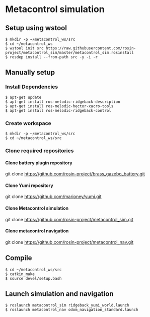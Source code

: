 # Metacontrol simulation

## Setup using wstool
```
$ mkdir -p ~/metacontrol_ws/src
$ cd ~/metacontrol_ws
$ wstool init src https://raw.githubusercontent.com/rosin-project/metacontrol_sim/master/metacontrol_sim.rosinstall
$ rosdep install --from-path src -y -i -r
```
## Manually setup

### Install Dependencies
```
$ apt-get update
$ apt-get install ros-melodic-ridgeback-description
$ apt-get install ros-melodic-hector-xacro-tools
$ apt-get install ros-melodic-ridgeback-control
```
### Create workspace
```
$ mkdir -p ~/metacontrol_ws/src
$ cd ~/metacontrol_ws/src
```
### Clone required repositories

#### Clone battery plugin repository

git clone https://github.com/rosin-project/brass_gazebo_battery.git

#### Clone Yumi repository

git clone https://github.com/marioney/yumi.git

#### Clone Metacontrol simulation

git clone https://github.com/rosin-project/metacontrol_sim.git

#### Clone metacontrol navigation

git clone https://github.com/rosin-project/metacontrol_nav.git


## Compile

```
$ cd ~/metacontrol_ws/src
$ catkin_make
$ source devel/setup.bash
```
## Launch simulation and navigation

```
$ roslaunch metacontrol_sim ridgeback_yumi_world.launch
$ roslaunch metacontrol_nav odom_navigation_standard.launch
```
